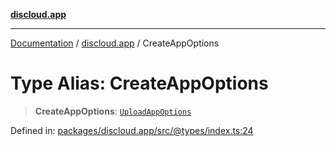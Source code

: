 [**discloud.app**](../README.md)

***

[Documentation](../../packages.md) / [discloud.app](../README.md) / CreateAppOptions

# Type Alias: CreateAppOptions

> **CreateAppOptions**: [`UploadAppOptions`](../interfaces/UploadAppOptions.md)

Defined in: [packages/discloud.app/src/@types/index.ts:24](https://github.com/discloud/discloud.app/blob/8d6df0b18784d1a4408701ac8e6b9db44dbb7133/packages/discloud.app/src/@types/index.ts#L24)
